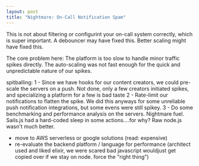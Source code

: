 ```yaml
---
layout: post
title: "Nightmare: On-Call Notification Spam" 
---
```


This is not about filtering or configurint your on-call system correctly, which is super important.  A debouncer may have fixed this.  Better scaling might have fixed this.

The core problem here:  The platform is too slow to handle minor traffic spikes directly.  The auto-scaling was not fast enough for the quick and unpredictable nature of our spikes.

spitballing:
1 - Since we have hooks for our content creators, we could pre-scale the servers on a push.  Not done, only a few creators initiated spikes, and specializing a platform for a few is bad taste
2 - Rate-limit our notifications to flatten the spike.  We did this anyways for some unreliable push notification integrations, but some evens were still spikey.
3 - Do some benchmarking and performance analysis on the servers.  Nightmare fuel.  Sails.js had a hard-coded sleep in some actions....for why?  Raw node.js wasn't much better.
  - move to AWS serverless or google solutions (read: expensive)
  - re-evaluate the backend platform / language for performance (architect used and liked elixir, we were scared bad javascript wouldjust get copied over if we stay on node.  force the "right thing")